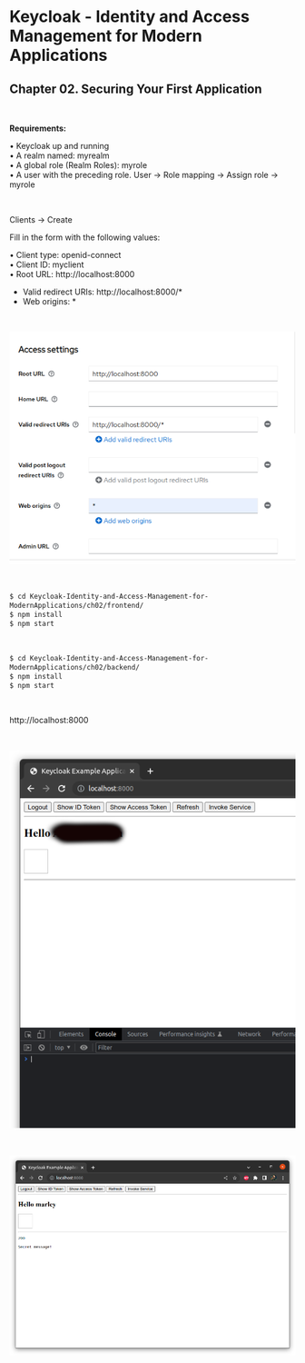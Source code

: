 # Keycloak - Identity and Access Management for Modern Applications

## Chapter 02. Securing Your First Application

<br/>

**Requirements:**

• Keycloak up and running  
• A realm named: myrealm  
• A global role (Realm Roles): myrole  
• A user with the preceding role. User -> Role mapping -> Assign role -> myrole

<br/>

Clients -> Create

Fill in the form with the following values:

• Client type: openid-connect  
• Client ID: myclient  
• Root URL: http://localhost:8000

- Valid redirect URIs: http://localhost:8000/\*
- Web origins: \*

<br/>

![Application](/img/ch-02-pic-01.png?raw=true)

<br/>

```
$ cd Keycloak-Identity-and-Access-Management-for-ModernApplications/ch02/frontend/
$ npm install
$ npm start
```

<br/>

```
$ cd Keycloak-Identity-and-Access-Management-for-ModernApplications/ch02/backend/
$ npm install
$ npm start
```

<br/>

http://localhost:8000

<br/>

![Application](/img/ch-02-pic-02.png?raw=true)

<br/>

![Application](/img/ch-02-pic-03.png?raw=true)
